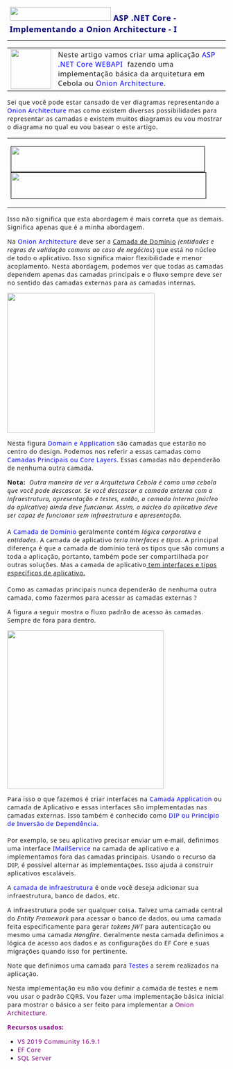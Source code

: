 <p><font color="#004080" size="5" face="Segoe UI">&nbsp;</font><strong><font color="#000080" size="5" face="Trebuchet MS"><img border="0" src="../../Cursos/webmatrix/maco10.gif" width="233" height="32"></font></strong><span style="letter-spacing: 0.05em; font-weight:700"><font face="Segoe UI" size="4" color="#000080"> 
ASP 
.NET Core -&nbsp;Implementando a Onion Architecture - I</font></span></p>

<hr>

<table border="0" cellpadding="0" cellspacing="0" style="border-collapse: collapse" bordercolor="#111111" width="98%">
  <tbody><tr>
    <td width="12%" align="center">
    <span style="letter-spacing: 0.05em; ">
    <font face="Trebuchet MS">
    <img border="0" src="../../maco_round1.png" width="93" height="92"></font></span></td>
    <td width="88%">
    <span style="letter-spacing: 0.05em"><font face="Segoe UI">Neste artigo 
	vamos criar uma aplicação <font color="#0000FF">ASP .NET Core WEBAPI</font>&nbsp; fazendo uma implementação básica da 
	arquitetura em Cebola ou <font color="#0000FF">Onion Architecture.</font></font></span></td>
  </tr>
</tbody></table>

<p><span style="letter-spacing: 0.05em"><font face="Segoe UI">Sei que você pode 
estar cansado de ver diagramas representando a <font color="#0000FF">Onion 
Architecture</font> mas como existem diversas possibilidades para representar as 
camadas e existem muitos diagramas eu vou mostrar o diagrama no qual eu vou 
basear o este artigo.</font></span></p>
<table border="0" width="97%">
	<tbody><tr>
		<td>
		<p align="left">
		<font face="Trebuchet MS">
		<a href="http://www.macoratti.net/curso_aspnet_core2.htm">
		<img border="1" src="../../ncursoaspncore2.jpg" width="446" height="58" class="responsive"></a></font><a href="http://www.macoratti.net/curso_webapi_core3.htm"><img border="1" src="../../curso_webapi1.jpg" width="449" height="59" class="responsive"></a></p></td>
	</tr>
</tbody></table>
<p><span style="letter-spacing: 0.05em"><font face="Segoe UI">Isso não significa 
que esta abordagem é mais correta que as demais. Significa apenas que é a minha 
abordagem.</font></span></p>
<p><span style="letter-spacing: 0.05em"><font face="Segoe UI">Na
<font color="#0000FF">Onion Architecture</font> deve ser a <u>Camada de Domínio</u>
<i>(entidades e regras de validação comuns ao caso de negócios</i>) que está no 
núcleo de todo o aplicativo. Isso significa maior flexibilidade e menor 
acoplamento. Nesta abordagem, podemos ver que todas as camadas dependem apenas 
das camadas principais e o fluxo sempre deve ser no sentido das camadas externas 
para as camadas internas.</font></span></p>
<p>
<img border="0" src="aspc_implonion110.png" width="340" height="323" class="responsive"></p>
<p><span style="letter-spacing: 0.05em"><font face="Segoe UI">Nesta figura<font color="#0000FF"> 
Domain e Application</font> são camadas que estarão no centro do design. Podemos 
nos referir a essas camadas como <font color="#0000FF">Camadas Principais ou 
Core Layers</font>. Essas camadas não dependerão de nenhuma outra camada.</font></span></p>
<p><span style="letter-spacing: 0.05em"><font face="Segoe UI"><b>Nota:</b>&nbsp;
<i>Outra maneira de ver a Arquitetura Cebola é como uma cebola que você pode 
descascar. Se você descascar a camada externa com a infraestrutura, apresentação 
e testes, então, a camada interna (núcleo do aplicativo) ainda deve funcionar. 
Assim, o núcleo do aplicativo deve ser capaz de funcionar sem infraestrutura e 
apresentação.<br>
</i>
<br>
A <font color="#0000FF">Camada de Domínio</font> geralmente contém <i>lógica corporativa e entidades</i>. A camada 
de aplicativo<i> teria interfaces e tipos</i>. A principal diferença é que a camada de 
domínio terá os tipos que são comuns a toda a aplicação, portanto, também pode 
ser compartilhada por outras soluções. Mas a camada de aplicativo<u> tem interfaces 
e tipos específicos de aplicativo. </u> <br>
<br>
Como as camadas principais nunca dependerão de nenhuma outra camada, como 
fazermos para acessar as camadas externas ?</font></span></p>
<p><span style="letter-spacing: 0.05em"><font face="Segoe UI">A figura a seguir 
mostra o fluxo padrão de acesso às camadas. Sempre de fora para dentro.</font></span></p>
<p>
<img border="0" src="aspc_implonion1y.png" width="361" height="365" class="responsive"></p>
<p><span style="letter-spacing: 0.05em"><font face="Segoe UI">Para isso o que 
fazemos é criar interfaces na <font color="#0000FF">Camada Application</font> ou 
camada de Aplicativo e essas interfaces são implementadas nas camadas externas. 
Isso também é conhecido como <font color="#0000FF">DIP ou Princípio de Inversão 
de Dependência.</font><br>
<br>
Por exemplo, se seu aplicativo precisar enviar um e-mail, definimos uma 
interface <font color="#0000FF">IMailService</font> na camada de aplicativo e a 
implementamos fora das camadas principais. Usando o recurso da DIP, é possível 
alternar as implementações. Isso ajuda a construir aplicativos escaláveis.</font></span></p>
<p><span style="letter-spacing: 0.05em"><font face="Segoe UI">A<font color="#0000FF"> camada de 
infraestrutura</font> é onde você deseja adicionar sua infraestrutura, banco de 
dados, etc.</font></span></p>
<p><span style="letter-spacing: 0.05em"><font face="Segoe UI">A infraestrutura 
pode ser qualquer coisa. Talvez uma camada central do <i>Entity Framework</i> 
para acessar o banco de dados, ou uma camada feita especificamente para gerar <i>
tokens JWT</i> para autenticação ou mesmo uma camada <i>Hangfire</i>. Geralmente 
nesta camada definimos a lógica de acesso aos dados e as configurações do EF 
Core e suas migrações quando isso for pertinente.</font></span></p>
<p><span style="letter-spacing: 0.05em"><font face="Segoe UI">Note que definimos 
uma camada para <font color="#0000FF">Testes</font> a serem realizados na aplicação.</font></span></p>
<p><span style="letter-spacing: 0.05em"><font face="Segoe UI">Nesta 
implementação eu não vou definir a camada de testes e nem vou usar o padrão CQRS. 
Vou fazer uma implementação básica inicial para mostrar o básico a ser feito 
para implementar a <font color="#800080">Onion Architecture.</font></font></span></p>
<p><span style="letter-spacing: 0.05em; font-weight: 700">
<font face="Segoe UI" color="#800080">Recursos usados:</font></span></p>
<ul>
	<li><span style="letter-spacing: 0.05em">
	<font face="Segoe UI" color="#800080">VS 2019 Community 16.9.1</font></span></li>
	<li><span style="letter-spacing: 0.05em">
	<font face="Segoe UI" color="#800080">EF Core</font></span></li>
	<li><span style="letter-spacing: 0.05em">
	<font face="Segoe UI" color="#800080">SQL Server</font></span></li>
</ul>
<p><span style="letter-spacing: 0.05em; font-weight: 700">
